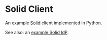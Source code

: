 # Solid Client

An example [Solid](https://solidproject.org/) client implemented in Python.

See also: an [example Solid IdP](https://github.com/hamishgibbs/solid_idp).
